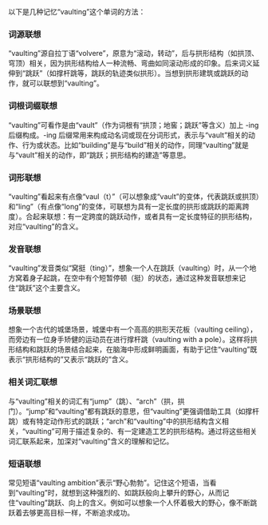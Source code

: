 以下是几种记忆“vaulting”这个单词的方法：

### 词源联想
“vaulting”源自拉丁语“volvere”，原意为“滚动，转动”，后与拱形结构（如拱顶、穹顶）相关，因为拱形结构给人一种流畅、弯曲如同滚动形成的印象。后来词义延伸到“跳跃”（如撑杆跳等，跳跃的轨迹类似拱形）。当想到拱形建筑或跳跃的动作，就可以联想到“vaulting”。

### 词根词缀联想
“vaulting”可看作是由“vault”（作为词根有“拱顶；地窖；跳跃”等含义）加上 -ing 后缀构成。-ing 后缀常用来构成动名词或现在分词形式，表示与“vault”相关的动作、行为或状态。比如“building”是与“build”相关的动作，同理“vaulting”就是与“vault”相关的动作，即“跳跃；拱形结构的建造”等意思。

### 词形联想
“vaulting”看起来有点像“vaul（t）”（可以想象成“vault”的变体，代表跳跃或拱顶）和“ling”（有点像“long”的变体，可联想为具有一定长度的拱形或跳跃的距离跨度）。合起来联想：有一定跨度的跳跃动作，或者具有一定长度特征的拱形结构，对应“vaulting”的含义。

### 发音联想
“vaulting”发音类似“窝挺（ting）”，想象一个人在跳跃（vaulting）时，从一个地方窝着身子起跳，在空中有个短暂停顿（挺）的状态，通过这种发音联想来记住“跳跃”这个主要含义。

### 场景联想
想象一个古代的城堡场景，城堡中有一个高高的拱形天花板（vaulting ceiling），而旁边有一位身手矫健的运动员在进行撑杆跳（vaulting with a pole）。这样将拱形结构和跳跃的场景结合起来，在脑海中形成鲜明画面，有助于记住“vaulting”既表示“拱形结构的”又表示“跳跃的”含义。

### 相关词汇联想
与“vaulting”相关的词汇有“jump”（跳）、“arch”（拱，拱门）。“jump”和“vaulting”都有跳跃的意思，但“vaulting”更强调借助工具（如撑杆跳）或有特定动作形式的跳跃；“arch”和“vaulting”中的拱形结构含义相关，“vaulting”可用于描述复杂的、有一定建造工艺的拱形结构。通过将这些相关词汇联系起来，加深对“vaulting”含义的理解和记忆。

### 短语联想
常见短语“vaulting ambition”表示“野心勃勃”。记住这个短语，当看到“vaulting”时，就想到这种强烈的、如跳跃般向上攀升的野心，从而记住“vaulting”跳跃、向上的含义。例如可以想象一个人怀着极大的野心，像不断跳跃着去够更高目标一样，不断追求成功。 